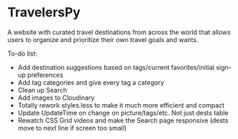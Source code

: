 # TravelersPy

A website with curated travel destinations from across the world that allows users to organize and prioritize their own travel goals and wants.

To-do list:
- Add destination suggestions based on tags/current favorites/initial sign-up preferences
- Add tag categories and give every tag a category
- Clean up Search
- Add images to Cloudinary
- Totally rework styles.less to make it much more efficient and compact
- Update UpdateTime on change on picture/tags/etc. Not just dests table
- Rewatch CSS Grid videos and make the Search page responsive (dests move to next line if screen too small)